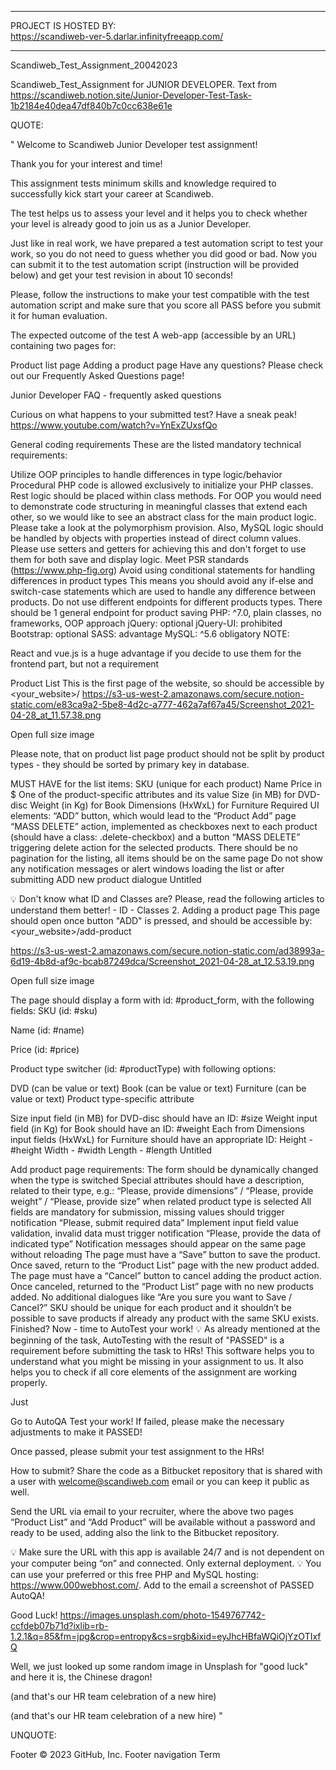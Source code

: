 
___________________________________________________
                                                      
PROJECT IS HOSTED BY:                                
https://scandiweb-ver-5.darlar.infinityfreeapp.com/  
                                                       
___________________________________________________

Scandiweb_Test_Assignment_20042023

Scandiweb_Test_Assignment for JUNIOR DEVELOPER. Text from https://scandiweb.notion.site/Junior-Developer-Test-Task-1b2184e40dea47df840b7c0cc638e61e

QUOTE:

" Welcome to Scandiweb Junior Developer test assignment!

Thank you for your interest and time!

This assignment tests minimum skills and knowledge required to successfully kick start your career at Scandiweb.

The test helps us to assess your level and it helps you to check whether your level is already good to join us as a Junior Developer.

Just like in real work, we have prepared a test automation script to test your work, so you do not need to guess whether you did good or bad. Now you can submit it to the test automation script (instruction will be provided below) and get your test revision in about 10 seconds!

Please, follow the instructions to make your test compatible with the test automation script and make sure that you score all PASS before you submit it for human evaluation.

The expected outcome of the test A web-app (accessible by an URL) containing two pages for:

Product list page Adding a product page Have any questions? Please check out our Frequently Asked Questions page!

Junior Developer FAQ - frequently asked questions

Curious on what happens to your submitted test? Have a sneak peak! https://www.youtube.com/watch?v=YnExZUxsfQo

General coding requirements These are the listed mandatory technical requirements:

Utilize OOP principles to handle differences in type logic/behavior Procedural PHP code is allowed exclusively to initialize your PHP classes. Rest logic should be placed within class methods. For OOP you would need to demonstrate code structuring in meaningful classes that extend each other, so we would like to see an abstract class for the main product logic. Please take a look at the polymorphism provision. Also, MySQL logic should be handled by objects with properties instead of direct column values. Please use setters and getters for achieving this and don't forget to use them for both save and display logic. Meet PSR standards (https://www.php-fig.org) Avoid using conditional statements for handling differences in product types This means you should avoid any if-else and switch-case statements which are used to handle any difference between products. Do not use different endpoints for different products types. There should be 1 general endpoint for product saving PHP: ^7.0, plain classes, no frameworks, OOP approach jQuery: optional jQuery-UI: prohibited Bootstrap: optional SASS: advantage MySQL: ^5.6 obligatory NOTE:

React and vue.js is a huge advantage if you decide to use them for the frontend part, but not a requirement

Product List This is the first page of the website, so should be accessible by <your_website>/ https://s3-us-west-2.amazonaws.com/secure.notion-static.com/e83ca9a2-5be8-4d2c-a777-462a7af67a45/Screenshot_2021-04-28_at_11.57.38.png

Open full size image

Please note, that on product list page product should not be split by product types - they should be sorted by primary key in database.

MUST HAVE for the list items: SKU (unique for each product) Name Price in $ One of the product-specific attributes and its value Size (in MB) for DVD-disc Weight (in Kg) for Book Dimensions (HxWxL) for Furniture Required UI elements: “ADD” button, which would lead to the “Product Add” page “MASS DELETE” action, implemented as checkboxes next to each product (should have a class: .delete-checkbox) and a button “MASS DELETE” triggering delete action for the selected products. There should be no pagination for the listing, all items should be on the same page Do not show any notification messages or alert windows loading the list or after submitting ADD new product dialogue Untitled

💡 Don't know what ID and Classes are? Please, read the following articles to understand them better! - ID - Classes 2. Adding a product page This page should open once button "ADD" is pressed, and should be accessible by: <your_website>/add-product

https://s3-us-west-2.amazonaws.com/secure.notion-static.com/ad38993a-6d19-4b8d-af9c-bcab87249dca/Screenshot_2021-04-28_at_12.53.19.png

Open full size image

The page should display a form with id: #product_form, with the following fields: SKU (id: #sku)

Name (id: #name)

Price (id: #price)

Product type switcher (id: #productType) with following options:

DVD (can be value or text) Book (can be value or text) Furniture (can be value or text) Product type-specific attribute

Size input field (in MB) for DVD-disc should have an ID: #size Weight input field (in Kg) for Book should have an ID: #weight Each from Dimensions input fields (HxWxL) for Furniture should have an appropriate ID: Height - #height Width - #width Length - #length Untitled

Add product page requirements: The form should be dynamically changed when the type is switched Special attributes should have a description, related to their type, e.g.: “Please, provide dimensions” / “Please, provide weight” / “Please, provide size” when related product type is selected All fields are mandatory for submission, missing values should trigger notification “Please, submit required data” Implement input field value validation, invalid data must trigger notification “Please, provide the data of indicated type” Notification messages should appear on the same page without reloading The page must have a “Save” button to save the product. Once saved, return to the “Product List” page with the new product added. The page must have a “Cancel” button to cancel adding the product action. Once canceled, returned to the “Product List” page with no new products added. No additional dialogues like “Are you sure you want to Save / Cancel?” SKU should be unique for each product and it shouldn’t be possible to save products if already any product with the same SKU exists. Finished? Now - time to AutoTest your work! 💡 As already mentioned at the beginning of the task, AutoTesting with the result of "PASSED" is a requirement before submitting the task to HRs! This software helps you to understand what you might be missing in your assignment to us. It also helps you to check if all core elements of the assignment are working properly.

Just

Go to AutoQA Test your work! If failed, please make the necessary adjustments to make it PASSED!

Once passed, please submit your test assignment to the HRs!

How to submit? Share the code as a Bitbucket repository that is shared with a user with welcome@scandiweb.com email or you can keep it public as well.

Send the URL via email to your recruiter, where the above two pages “Product List” and “Add Product” will be available without a password and ready to be used, adding also the link to the Bitbucket repository.

💡 Make sure the URL with this app is available 24/7 and is not dependent on your computer being “on” and connected. Only external deployment. 💡 You can use your preferred or this free PHP and MySQL hosting: https://www.000webhost.com/. Add to the email a screenshot of PASSED AutoQA!

Good Luck! https://images.unsplash.com/photo-1549767742-ccfdeb07b71d?ixlib=rb-1.2.1&q=85&fm=jpg&crop=entropy&cs=srgb&ixid=eyJhcHBfaWQiOjYzOTIxfQ

Well, we just looked up some random image in Unsplash for "good luck" and here it is, the Chinese dragon!

(and that's our HR team celebration of a new hire)

(and that's our HR team celebration of a new hire) "

UNQUOTE:

Footer © 2023 GitHub, Inc. Footer navigation Term